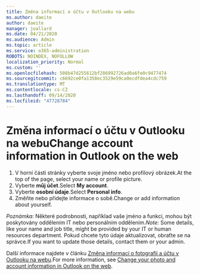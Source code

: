 ```yaml
---
title: Změna informací o účtu v Outlooku na webu
ms.author: daeite
author: daeite
manager: joallard
ms.date: 04/21/2020
ms.audience: Admin
ms.topic: article
ms.service: o365-administration
ROBOTS: NOINDEX, NOFOLLOW
localization_priority: Normal
ms.custom: ''
ms.openlocfilehash: 508b47d255612bf286992726ad0a6fe0c9477474
ms.sourcegitcommit: c6692ce0fa1358ec3529e59ca0ecdfdea4cdc759
ms.translationtype: MT
ms.contentlocale: cs-CZ
ms.lasthandoff: 09/14/2020
ms.locfileid: "47728784"
---
```

# <a name="change-account-information-in-outlook-on-the-web"></a><span data-ttu-id="cd173-102">Změna informací o účtu v Outlooku na webu</span><span class="sxs-lookup"><span data-stu-id="cd173-102">Change account information in Outlook on the web</span></span>

1. <span data-ttu-id="cd173-103">V horní části stránky vyberte svoje jméno nebo profilový obrázek.</span><span class="sxs-lookup"><span data-stu-id="cd173-103">At the top of the page, select your name or profile picture.</span></span>
1. <span data-ttu-id="cd173-104">Vyberte **můj účet**.</span><span class="sxs-lookup"><span data-stu-id="cd173-104">Select **My account**.</span></span>
1. <span data-ttu-id="cd173-105">Vyberte **osobní údaje**.</span><span class="sxs-lookup"><span data-stu-id="cd173-105">Select **Personal info**.</span></span>
1. <span data-ttu-id="cd173-106">Změňte nebo přidejte informace o sobě.</span><span class="sxs-lookup"><span data-stu-id="cd173-106">Change or add information about yourself.</span></span>

<span data-ttu-id="cd173-107">*Poznámka:* Některé podrobnosti, například vaše jméno a funkci, mohou být poskytovány oddělením IT nebo personálním oddělením.</span><span class="sxs-lookup"><span data-stu-id="cd173-107">*Note:* Some details, like your name and job title, might be provided by your IT or human resources department.</span></span> <span data-ttu-id="cd173-108">Pokud chcete tyto údaje aktualizovat, obraťte se na správce.</span><span class="sxs-lookup"><span data-stu-id="cd173-108">If you want to update those details, contact them or your admin.</span></span>

<span data-ttu-id="cd173-109">Další informace najdete v článku [Změna informací o fotografii a účtu v Outlooku na webu](https://support.office.com/article/b2dbb289-851d-4bed-93c3-3e136f5659ec).</span><span class="sxs-lookup"><span data-stu-id="cd173-109">For more information, see [Change your photo and account information in Outlook on the web](https://support.office.com/article/b2dbb289-851d-4bed-93c3-3e136f5659ec).</span></span>
